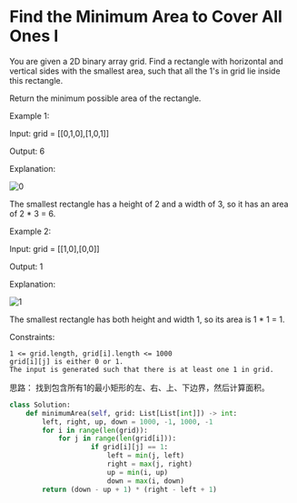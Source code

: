 # Find the Minimum Area to Cover All Ones I

You are given a 2D binary array grid. Find a rectangle with horizontal and vertical sides with the smallest area, such that all the 1's in grid lie inside this rectangle.

Return the minimum possible area of the rectangle.

Example 1:

Input: grid = [[0,1,0],[1,0,1]]

Output: 6

Explanation:

![0](https://assets.leetcode.com/uploads/2024/05/08/examplerect0.png)

The smallest rectangle has a height of 2 and a width of 3, so it has an area of 2 * 3 = 6.

Example 2:

Input: grid = [[1,0],[0,0]]

Output: 1

Explanation:

![1](https://assets.leetcode.com/uploads/2024/05/08/examplerect1.png)

The smallest rectangle has both height and width 1, so its area is 1 * 1 = 1.

Constraints:

```text
1 <= grid.length, grid[i].length <= 1000
grid[i][j] is either 0 or 1.
The input is generated such that there is at least one 1 in grid.
```

思路：
找到包含所有1的最小矩形的左、右、上、下边界，然后计算面积。

```python
class Solution:
    def minimumArea(self, grid: List[List[int]]) -> int:
        left, right, up, down = 1000, -1, 1000, -1
        for i in range(len(grid)): 
            for j in range(len(grid[i])):
                    if grid[i][j] == 1:
                        left = min(j, left)
                        right = max(j, right)
                        up = min(i, up)
                        down = max(i, down)
        return (down - up + 1) * (right - left + 1)
```

